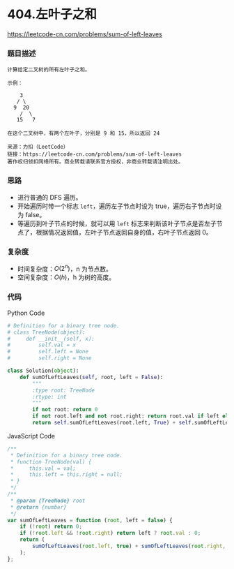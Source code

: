 # 404.左叶子之和

https://leetcode-cn.com/problems/sum-of-left-leaves

### 题目描述

```
计算给定二叉树的所有左叶子之和。

示例：

    3
   / \
  9  20
    /  \
   15   7

在这个二叉树中，有两个左叶子，分别是 9 和 15，所以返回 24

来源：力扣（LeetCode）
链接：https://leetcode-cn.com/problems/sum-of-left-leaves
著作权归领扣网络所有。商业转载请联系官方授权，非商业转载请注明出处。
```

### 思路

-   进行普通的 DFS 遍历。
-   开始遍历时带一个标志 `left`，遍历左子节点时设为 true，遍历右子节点时设为 false。
-   等遍历到叶子节点的时候，就可以用 `left` 标志来判断该叶子节点是否左子节点了，根据情况返回值，左叶子节点返回自身的值，右叶子节点返回 0。

### 复杂度

-   时间复杂度：$O(2^n)$，n 为节点数。
-   空间复杂度：$O(h)$，h 为树的高度。

### 代码

Python Code

```py
# Definition for a binary tree node.
# class TreeNode(object):
#     def __init__(self, x):
#         self.val = x
#         self.left = None
#         self.right = None

class Solution(object):
    def sumOfLeftLeaves(self, root, left = False):
        """
        :type root: TreeNode
        :rtype: int
        """
        if not root: return 0
        if not root.left and not root.right: return root.val if left else 0
        return self.sumOfLeftLeaves(root.left, True) + self.sumOfLeftLeaves(root.right, False)
```

JavaScript Code

```js
/**
 * Definition for a binary tree node.
 * function TreeNode(val) {
 *     this.val = val;
 *     this.left = this.right = null;
 * }
 */
/**
 * @param {TreeNode} root
 * @return {number}
 */
var sumOfLeftLeaves = function (root, left = false) {
    if (!root) return 0;
    if (!root.left && !root.right) return left ? root.val : 0;
    return (
        sumOfLeftLeaves(root.left, true) + sumOfLeftLeaves(root.right, false)
    );
};
```

